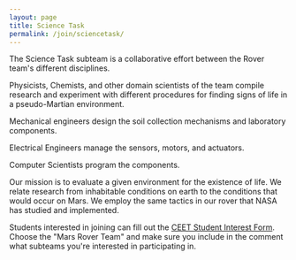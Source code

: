 ```yaml
---
layout: page 
title: Science Task
permalink: /join/sciencetask/
---
```


<!-- Pic -->

The Science Task subteam is a collaborative effort between the Rover team's different disciplines.

Physicists, Chemists, and other domain scientists of the team compile research and experiment with different procedures for finding signs of life in a pseudo-Martian environment.

Mechanical engineers design the soil collection mechanisms and laboratory components.

Electrical Engineers manage the sensors, motors, and actuators.

Computer Scientists program the components.

Our mission is to evaluate a given environment for the existence of life. We relate research from inhabitable conditions on earth to the conditions that would occur on Mars. We employ the same tactics in our rover that NASA has studied and implemented.

Students interested in joining can fill out the [CEET Student Interest Form](https://fs19.formsite.com/niuform/hnsslqzhsh/index.html). Choose the "Mars Rover Team" and make sure you include in the comment what subteams you're interested in participating in.
